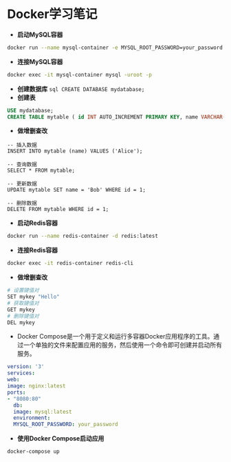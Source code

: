 # Docker学习笔记
- **启动MySQL容器**
```bash 
docker run --name mysql-container -e MYSQL_ROOT_PASSWORD=your_password -d mysql:latest
```
- **连接MySQL容器**
```bash 
docker exec -it mysql-container mysql -uroot -p 
```
- **创建数据库**
```sql CREATE DATABASE mydatabase; ```
- **创建表**
```sql 
USE mydatabase;
CREATE TABLE mytable ( id INT AUTO_INCREMENT PRIMARY KEY, name VARCHAR(50) );
```
- **做增删查改**
```
-- 插入数据
INSERT INTO mytable (name) VALUES ('Alice');
```
```
-- 查询数据
SELECT * FROM mytable;
```
```
-- 更新数据
UPDATE mytable SET name = 'Bob' WHERE id = 1;
```
```
-- 删除数据
DELETE FROM mytable WHERE id = 1;
```
- **启动Redis容器**
```bash 
docker run --name redis-container -d redis:latest
```
- **连接Redis容器**
```bash 
docker exec -it redis-container redis-cli
```
- **做增删查改**
```bash
# 设置键值对
SET mykey "Hello"
# 获取键值对
GET mykey
# 删除键值对
DEL mykey
```
- Docker Compose是一个用于定义和运行多容器Docker应用程序的工具。通过一个单独的文件来配置应用的服务，然后使用一个命令即可创建并启动所有服务。
```yaml
version: '3'
services:
web:
image: nginx:latest
ports:
- "8080:80"
  db:
  image: mysql:latest
  environment:
  MYSQL_ROOT_PASSWORD: your_password
```
- **使用Docker Compose启动应用**
```bash
docker-compose up
```
